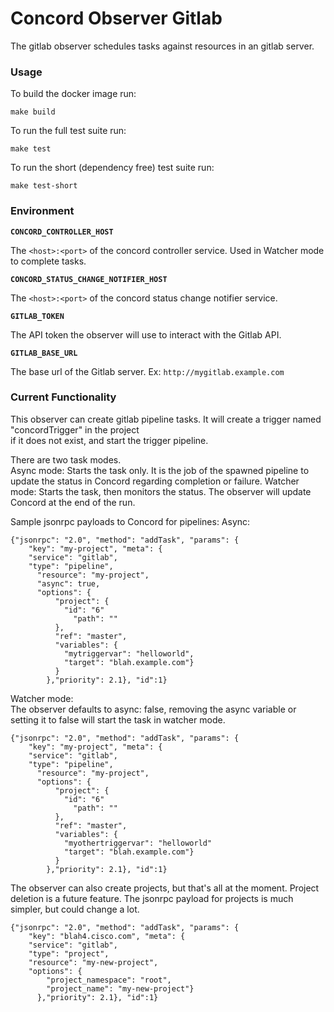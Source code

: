 # Concord Observer Gitlab

The gitlab observer schedules tasks against resources in an gitlab server.

### Usage
To build the docker image run:

`make build`

To run the full test suite run:

`make test`

To run the short (dependency free) test suite run:

`make test-short`

### Environment
**`CONCORD_CONTROLLER_HOST`**

The `<host>:<port>` of the concord controller service. Used in Watcher mode to complete tasks.

**`CONCORD_STATUS_CHANGE_NOTIFIER_HOST`**

The `<host>:<port>` of the concord status change notifier service.

**`GITLAB_TOKEN`**

The API token the observer will use to interact with the Gitlab API.

**`GITLAB_BASE_URL`**

The base url of the Gitlab server. Ex: `http://mygitlab.example.com`

### Current Functionality
This observer can create gitlab pipeline tasks. It will create a trigger named "concordTrigger" in the project<br>
if it does not exist, and start the trigger pipeline.

There are two task modes.<br>
Async mode: Starts the task only. It is the job of the spawned pipeline to update the status in Concord regarding completion or failure.
Watcher mode: Starts the task, then monitors the status. The observer will update Concord at the end of the run.

Sample jsonrpc payloads to Concord for pipelines:
Async:<br>
```
{"jsonrpc": "2.0", "method": "addTask", "params": {
	"key": "my-project", "meta": {
    "service": "gitlab",
    "type": "pipeline",
	  "resource": "my-project",
	  "async": true,
      "options": {
    	  "project": {
            "id": "6"
    	      "path": ""
    	  },
    	  "ref": "master",
          "variables": {
            "mytriggervar": "helloworld",
            "target": "blah.example.com"}
          }
        },"priority": 2.1}, "id":1}
```

Watcher mode:<br>
The observer defaults to async: false, removing the async variable or setting it to false will
start the task in watcher mode.
```
{"jsonrpc": "2.0", "method": "addTask", "params": {
	"key": "my-project", "meta": {
    "service": "gitlab",
    "type": "pipeline",
	  "resource": "my-project",
      "options": {
    	  "project": {
            "id": "6"
    	      "path": ""
    	  },
    	  "ref": "master",
          "variables": {
            "myothertriggervar": "helloworld"
            "target": "blah.example.com"}
          }
        },"priority": 2.1}, "id":1}
```

The observer can also create projects, but that's all at the moment.
Project deletion is a future feature.
The jsonrpc payload for projects is much simpler, but could change a lot.

```
{"jsonrpc": "2.0", "method": "addTask", "params": {
	"key": "blah4.cisco.com", "meta": {
    "service": "gitlab",
    "type": "project",
	"resource": "my-new-project",
    "options": {
    	"project_namespace": "root",
    	"project_name": "my-new-project"}
      },"priority": 2.1}, "id":1}
```

